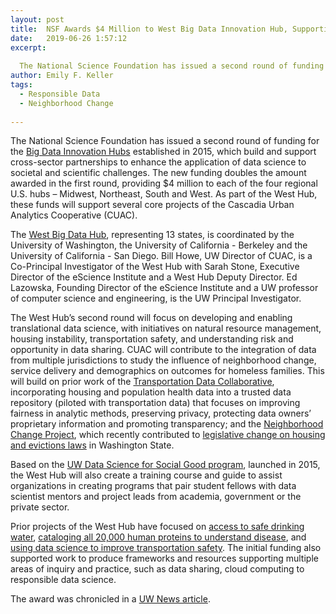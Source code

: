 ```yaml
---
layout: post
title:  NSF Awards $4 Million to West Big Data Innovation Hub, Supporting CUAC Projects 
date:   2019-06-26 1:57:12
excerpt:
  
  The National Science Foundation has issued a second round of funding for the regional Big Data Innovation Hubs, doubling prior funds, to support cross-sector partnerships that enhance the application of data science to societal and scientific challenges. 
author: Emily F. Keller
tags:
  - Responsible Data
  - Neighborhood Change
  
---
```


The National Science Foundation has issued a second round of funding for the [Big Data Innovation Hubs](http://bigdatahubs.org/) established in 2015, which build and support cross-sector partnerships to enhance the application of data science to societal and scientific challenges. The new funding doubles the amount awarded in the first round, providing $4 million to each of the four regional U.S. hubs – Midwest, Northeast, South and West. As part of the West Hub, these funds will support several core projects of the Cascadia Urban Analytics Cooperative (CUAC).

The [West Big Data Hub](https://westbigdatahub.org/), representing 13 states, is coordinated by the University of Washington, the University of California - Berkeley and the University of California - San Diego. Bill Howe, UW Director of CUAC, is a Co-Principal Investigator of the West Hub with Sarah Stone, Executive Director of the eScience Institute and a West Hub Deputy Director. Ed Lazowska, Founding Director of the eScience Institute and a UW professor of computer science and engineering, is the UW Principal Investigator.

The West Hub’s second round will focus on developing and enabling translational data science, with initiatives on natural resource management, housing instability, transportation safety, and understanding risk and opportunity in data sharing. CUAC will contribute to the integration of data from multiple jurisdictions to study the influence of neighborhood change, service delivery and demographics on outcomes for homeless families. This will build on prior work of the [Transportation Data Collaborative](https://www.uwtdc.org/), incorporating housing and population health data into a trusted data repository (piloted with transportation data) that focuses on improving fairness in analytic methods, preserving privacy, protecting data owners’ proprietary information and promoting transparency; and the [Neighborhood Change Project](https://www.cascadiadata.org/projects/neighborhood-change-project), which recently contributed to [legislative change on housing and evictions laws](https://www.cascadiadata.org/news/2019/05/15/evictions-legislation.html) in Washington State.

Based on the [UW Data Science for Social Good program](https://escience.washington.edu/dssg/), launched in 2015, the West Hub will also create a training course and guide to assist organizations in creating programs that pair student fellows with data scientist mentors and project leads from academia, government or the private sector.

Prior projects of the West Hub have focused on [access to safe drinking water](https://findanewway.ca.gov/2018/11/20/cawaterdatachallenge/), [cataloging all 20,000 human proteins to understand disease](https://www.microsoft.com/en-us/research/blog/helping-proteomics-scientists-share-peptide-data-azure-does-the-heavy-lifting/), and [using data science to improve transportation safety](https://www.bigdatahubs.io/). The initial funding also supported work to produce frameworks and resources supporting multiple areas of inquiry and practice, such as data sharing, cloud computing to responsible data science.

The award was chronicled in a [UW News article](https://www.washington.edu/news/2019/06/19/escience-institute-west-hub/).
